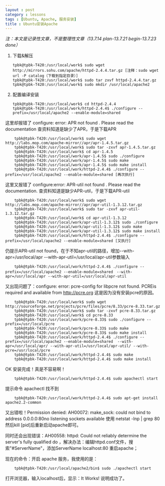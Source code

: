 ```yaml
---
layout : post
category : lessons
tags : [Ubuntu, Apache, 服务安装]
title : Ubuntu安装Apache
---
```


*注：本文是记录性文章，不是整理性文章（13.7.14 plan-13.7.21 begin-13.7.23 done）*

 1. 下载&解压

        tpbk@tpbk-T420:/usr/local/work$ sudo wget http://mirrors.sohu.com/apache/httpd-2.4.4.tar.gz [注释：sudo wget url -P catalog（下载到指定目录）]
        tpbk@tpbk-T420:/usr/local/work$ sudo tar zxvf httpd-2.4.4.tar.gz
        tpbk@tpbk-T420:/usr/local/work$ sudo mkdir /usr/local/apache2
        
 2. 配置编译安装

        tpbk@tpbk-T420:/usr/local/work$ cd httpd-2.4.4
        tpbk@tpbk-T420:/usr/local/work/httpd-2.4.4$ ./configure --prefix=/usr/local/apache2 --enable-module=shared
        
这里却报错了
        configure: error: APR not found .  Please read the documentation
查资料知道是缺少了APR，于是下载APR
        
        tpbk@tpbk-T420:/usr/local/work$ sudo wget http://labs.mop.com/apache-mirror//apr/apr-1.4.5.tar.gz
        tpbk@tpbk-T420:/usr/local/work$ sudo tar -zxvf apr-1.4.5.tar.gz
        tpbk@tpbk-T420:/usr/local/work$ cd apr-1.4.5
        tpbk@tpbk-T420:/usr/local/work/apr-1.4.5$ sudo ./configure
        tpbk@tpbk-T420:/usr/local/work/apr-1.4.5$ sudo make
        tpbk@tpbk-T420:/usr/local/work/apr-1.4.5$ sudo make install
        tpbk@tpbk-T420:/usr/local/work/httpd-2.4.4$ ./configure --prefix=/usr/local/apache2 --enable-module=shared [再次执行]
        
这里又报错了
        configure:error: APR-util not found .  Please read the documentation.
查资料知道是缺少APR-util，于是下载APR-util

        tpbk@tpbk-T420:/usr/local/work$ sudo wget http://labs.mop.com/apache-mirror//apr/apr-util-1.3.12.tar.gz 
        tpbk@tpbk-T420:/usr/local/work$ sudo tar -zxvf apr-util-1.3.12.tar.gz
        tpbk@tpbk-T420:/usr/local/work$ cd apr-util-1.3.12
        tpbk@tpbk-T420:/usr/local/work/apr-util-1.3.12$ sudo ./configure
        tpbk@tpbk-T420:/usr/local/work/apr-util-1.3.12$ sudo make
        tpbk@tpbk-T420:/usr/local/work/apr-util-1.3.12$ sudo make install
        tpbk@tpbk-T420:/usr/local/work/httpd-2.4.4$ ./configure --prefix=/usr/local/apache2 --enable-module=shared [又执行]
        
仍提示APR-util not found，在于不知apr-util的路径，增加--with-apr=/usr/local/apr --with-apr-util=/usr/local/apr-util参数输入

        tpbk@tpbk-T420:/usr/local/work/httpd-2.4.4$ ./configure --prefix=/usr/local/apache2 --enable-module=shared　--with-apr=/usr/local/apr --with-apr-util=/usr/local/apr-util
        
又出现问题了：configure: error: pcre-config for libpcre not found. PCREis required and  available from http://pcre.org 这是因为没有安装pcre的原因。

        tpbk@tpbk-T420:/usr/local/work$ sudo wget http://sourceforge.net/projects/pcre/files/pcre/8.33/pcre-8.33.tar.gz
        tpbk@tpbk-T420:/usr/local/work$ sudo tar -zxvf pcre-8.33.tar.gz
        tpbk@tpbk-T420:/usr/local/work$ cd pcre-8.33
        tpbk@tpbk-T420:/usr/local/work/pcre-8.33$ sudo ./configure --prefix=/usr/local/pcre
        tpbk@tpbk-T420:/usr/local/work/pcre-8.33$ sudo make
        tpbk@tpbk-T420:/usr/local/work/pcre-8.33$ sudo make install
        tpbk@tpbk-T420:/usr/local/work/httpd-2.4.4$ ./configure --prefix=/usr/local/apache2 --enable-module=shared  --with-apr=/usr/local/apr/ --with-apr-util=/usr/local/apr-util/ --with-pcre=/usr/local/pcre
        tpbk@tpbk-T420:/usr/local/work/httpd-2.4.4$ sudo make
        tpbk@tpbk-T420:/usr/local/work/httpd-2.4.4$ sudo make install

OK 安装完成！真是不容易啊！

        tpbk@tpbk-T420:/usr/local/work/httpd-2.4.4$ sudo apachectl start
        
提示命令 apachectl 找不到

        tpbk@tpbk-T420:/usr/local/work/httpd-2.4.4$ sudo apt-get install apache2.2-common

又出错啦！Permission denied: AH00072: make_sock: could not bind to address 0.0.0.0:80no listening sockets available 使用 netstat -lnp | grep 80 然后kill [pid]后重新启动apache即可。
        
同时还会出现错误：AH00558: httpd: Could not reliably determine the server's fully qualified do ，解决办法：编辑httpd.conf文件，搜索"#ServerName"，添加ServerName localhost:80 重启apache；
        
现在的命令：开启 apache 服务，我使用的是：

        tpbk@tpbk-T420:/usr/local/apache2/bin$ sudo ./apachectl start
        
打开浏览器，输入localhost后，显示：It Works! 说明成功了。
